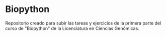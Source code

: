 # Biopython
Repositorio creado para subir las tareas y ejercicios de la primera parte del curso de "Biopython" de la Licenciatura en Ciencias Genómicas.
